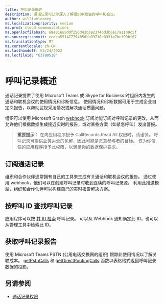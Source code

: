 ```yaml
---
title: 呼叫记录概述
description: 通话记录可让你深入了解组织中发生的呼叫和会议。
author: williamlooney
ms.localizationpriority: medium
ms.prod: cloud-communications
ms.openlocfilehash: 69e81689ddf256d43b3923746d3b6a17a1109c5f
ms.sourcegitcommit: ecdca55147779405dbb99710e833fa7bcf90bf07
ms.translationtype: MT
ms.contentlocale: zh-CN
ms.lasthandoff: 03/24/2022
ms.locfileid: "63780518"
---
```

# <a name="call-records-overview"></a>呼叫记录概述

通话记录提供了使用 Microsoft Teams 或 Skype for Business 时组织内发生的通话和联机会议的使用情况和诊断信息。 使用情况和诊断数据可用于生成企业自定义报告，以帮助监视采用情况或解决通话质量问题。

组织可以使用 Microsoft Graph [webhook](/graph/api/resources/webhooks) 订阅功能订阅对呼叫记录的更改，从而允许他们根据数据生成接近实时的报告，或对某些方案（如紧急呼叫）发出警报。

> **重要提示：** 在向应用程序授予 CallRecords.Read.All 权限时，请谨慎。 呼叫记录可提供业务运营的见解，因此可能是恶意参与者的目标。 仅为你信任的应用程序授予此权限，以满足你的数据保护要求。

## <a name="subscribe-to-call-records"></a>订阅通话记录

组织和合作伙伴通常拥有自己的工具来生成有关通话和联机会议的报告。 通过使用 webhook，他们可以在创建呼叫记录时收到连续的呼叫记录源。 利用此推送模型，组织和合作伙伴可以构建自己的实时报告解决方案。

## <a name="look-up-a-call-record-by-its-call-id"></a>按呼叫 ID 查找呼叫记录

应用程序可以按 [其 ID 检索](/graph/api/resources/callrecords-callrecord) 呼叫记录。 可以从 Webhook 通知确定此 ID，也可以从管理工具中检索此 ID。

## <a name="get-call-record-reports"></a>获取呼叫记录报告

使用 Microsoft Teams PSTN (公用电话交换网的组织) 跟踪此使用情况以了解关联成本。 [getPstnCalls](/graph/api/callrecords-callrecord-getpstncalls) 和 [getDirectRoutingCalls](/graph/api/callrecords-callrecord-getdirectroutingcalls) 函数以表格格式返回呼叫[](/graph/api/resources/callrecords-callrecord)记录数据的投影。

## <a name="see-also"></a>另请参阅

- [通话记录权限](./permissions-reference.md#call-records-permissions)
